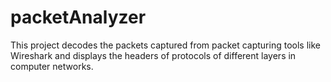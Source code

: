# packetAnalyzer
This project decodes the packets captured from packet capturing tools like Wireshark and displays the headers of protocols of different layers in computer networks.
